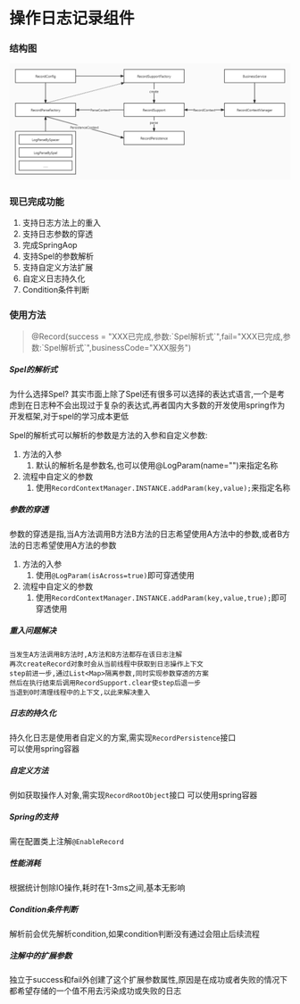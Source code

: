 # 操作日志记录组件

### 结构图

![](source/dwarf结构图.jpg)

### 现已完成功能

1. 支持日志方法上的重入
2. 支持日志参数的穿透
3. 完成SpringAop
4. 支持Spel的参数解析
5. 支持自定义方法扩展
6. 自定义日志持久化
7. Condition条件判断

### 使用方法

> @Record(success = "XXX已完成,参数:\`Spel解析式\`",fail="XXX已完成,参数:\`Spel解析式\`",businessCode="XXX服务")

##### Spel的解析式

为什么选择Spel? 其实市面上除了Spel还有很多可以选择的表达式语言,一个是考虑到在日志种不会出现过于复杂的表达式,再者国内大多数的开发使用spring作为开发框架,对于spel的学习成本更低

Spel的解析式可以解析的参数是方法的入参和自定义参数:

1. 方法的入参
    1. 默认的解析名是参数名,也可以使用@LogParam(name="")来指定名称
2. 流程中自定义的参数
    1. 使用`RecordContextManager.INSTANCE.addParam(key,value);`来指定名称

##### 参数的穿透

参数的穿透是指,当A方法调用B方法B方法的日志希望使用A方法中的参数,或者B方法的日志希望使用A方法的参数

1. 方法的入参
    1. 使用`@LogParam(isAcross=true)`即可穿透使用
2. 流程中自定义的参数
    1. 使用`RecordContextManager.INSTANCE.addParam(key,value,true);`即可穿透使用

##### 重入问题解决

```
当发生A方法调用B方法时,A方法和B方法都存在该日志注解
再次createRecord对象时会从当前线程中获取到日志操作上下文
step前进一步,通过List<Map>隔离参数,同时实现参数穿透的方案
然后在执行结束后调用RecordSupport.clear使step后退一步
当退到0时清理线程中的上下文,以此来解决重入
```

##### 日志的持久化

持久化日志是使用者自定义的方案,需实现`RecordPersistence`接口<br>
可以使用spring容器

##### 自定义方法

例如获取操作人对象,需实现`RecordRootObject`接口 可以使用spring容器

##### Spring的支持

需在配置类上注解`@EnableRecord`

##### 性能消耗

根据统计刨除IO操作,耗时在1-3ms之间,基本无影响

##### Condition条件判断

解析前会优先解析condition,如果condition判断没有通过会阻止后续流程

##### 注解中的扩展参数

独立于success和fail外创建了这个扩展参数属性,原因是在成功或者失败的情况下都希望存储的一个值不用去污染成功或失败的日志